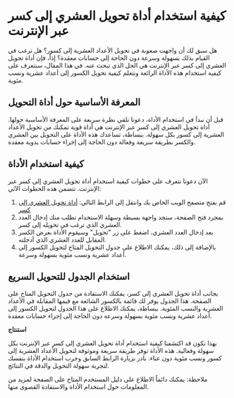 كيفية استخدام أداة تحويل العشري إلى كسر عبر الإنترنت
====================================================

هل سبق لك أن واجهت صعوبة في تحويل الأعداد العشرية إلى كسور؟ هل ترغب في القيام بذلك بسهولة وسرعة دون الحاجة إلى حسابات معقدة؟ إذاً، فإن أداة تحويل العشري إلى كسر عبر الإنترنت هي الحل الذي تبحث عنه. في هذا المقال، سنتعرف على كيفية استخدام هذه الأداة الرائعة ونتعلم كيفية تحويل الكسور إلى أعداد عشرية ونسب مئوية.

المعرفة الأساسية حول أداة التحويل
---------------------------------

قبل أن نبدأ في استخدام الأداة، دعونا نلقي نظرة سريعة على المعرفة الأساسية حولها. أداة تحويل العشري إلى كسر عبر الإنترنت هي أداة قوية تمكنك من تحويل الأعداد العشرية إلى كسور بكل سهولة. ببساطة، تساعدك هذه الأداة على التحويل بين العشري والكسر بطريقة سريعة وفعالة دون الحاجة إلى إجراء حسابات يدوية معقدة.

كيفية استخدام الأداة
--------------------

الآن دعونا نتعرف على خطوات كيفية استخدام أداة تحويل العشري إلى كسر عبر الإنترنت. تتضمن هذه الخطوات الآتي:

1. قم بفتح متصفح الويب الخاص بك وانتقل إلى الرابط التالي: [أداة تحويل العشري إلى كسر](https://www.onlinecalculatorsfree.com/ar/convert/decimal-to-fraction.html)
2. بمجرد فتح الصفحة، ستجد واجهة بسيطة وسهلة الاستخدام تطلب منك إدخال العدد العشري الذي ترغب في تحويله إلى كسر.
3. بعد إدخال العدد العشري، اضغط على زر "تحويل" وسيقوم الأداة بعرض الكسر المقابل للعدد العشري الذي أدخلته.
4. بالإضافة إلى ذلك، يمكنك الاطلاع على جدول التحويل المتاح لتحويل الكسور إلى أعداد عشرية ونسب مئوية بسهولة وسرعة.

استخدام الجدول للتحويل السريع
-----------------------------

بجانب أداة تحويل العشري إلى كسر، يمكنك الاستفادة من جدول التحويل المتاح على الصفحة. هذا الجدول يوفر لك قائمة بالكسور الشائعة مع قيمها المقابلة في الأعداد العشرية والنسب المئوية. ببساطة، يمكنك الاطلاع على هذا الجدول لتحويل الكسور إلى أعداد عشرية ونسب مئوية بسهولة وسرعة دون الحاجة إلى إجراء حسابات معقدة.

**استنتاج**

بهذا نكون قد اكتشفنا كيفية استخدام أداة تحويل العشري إلى كسر عبر الإنترنت بكل سهولة وفعالية. هذه الأداة توفر طريقة سريعة وموثوقة لتحويل الأعداد العشرية إلى كسور ونسب مئوية دون عناء. بادر بزيارة الرابط السابق وجرب استخدام الأداة بنفسك لتجربة سهولة التحويل والدقة في النتائج.

ملاحظة: يمكنك دائماً الاطلاع على دليل المستخدم المتاح على الصفحة لمزيد من المعلومات حول استخدام الأداة والاستفادة القصوى منها.